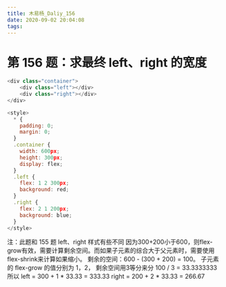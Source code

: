 ```yaml
---
title: 木易杨_Daliy_156
date: 2020-09-02 20:04:08
tags:
---
```


# 第 156 题：求最终 left、right 的宽度

```javascript
<div class="container">
    <div class="left"></div>
    <div class="right"></div>
</div>

<style>
  * {
    padding: 0;
    margin: 0;
  }
  .container {
    width: 600px;
    height: 300px;
    display: flex;
  }
  .left {
    flex: 1 2 300px;
    background: red;
  }
  .right {
    flex: 2 1 200px;
    background: blue;
  }
</style>
```

注：此题和 155 题 left、right 样式有些不同
因为300+200小于600，则flex-grow有效，需要计算剩余空间。而如果子元素的综合大于父元素时，需要使用flex-shrink来计算如果缩小。
剩余的空间：600 - (300 + 200) = 100。
子元素的 flex-grow 的值分别为 1，2， 剩余空间用3等分来分
100 / 3 = 33.3333333
所以 left = 300 + 1 * 33.33 = 333.33
right = 200 + 2 * 33.33 = 266.67